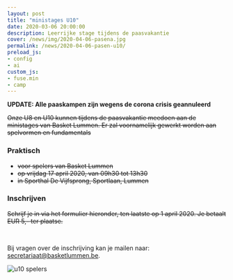 ```yaml
---
layout: post
title: "ministages U10"
date: 2020-03-06 20:00:00
description: Leerrijke stage tijdens de paasvakantie
cover: /news/img/2020-04-06-pasena.jpg
permalink: /news/2020-04-06-pasen-u10/
preload_js:
- config
- ai
custom_js:
- fuse.min
- camp
---
```


**UPDATE: Alle paaskampen zijn wegens de corona crisis geannuleerd**

~~Onze U8 en U10 kunnen tijdens de paasvakantie meedoen aan de ministages van Basket Lummen. Er zal voornamelijk gewerkt worden aan spelvormen en fundamentals~~

### Praktisch

- ~~voor spelers van Basket Lummen~~
- ~~op vrijdag 17 april 2020, van 09h30 tot 13h30~~
- ~~in Sporthal De Vijfsprong, Sportlaan, Lummen~~

### Inschrijven

 ~~Schrijf je in via het formulier hieronder, ten laatste op 1 april 2020. Je betaalt EUR 5,- ter plaatse.~~

<br/>

<!--<div data-campid="ba596a5b-b695-49cb-8cc0-1867e48c47f6" data-title="Schrijf je in" data-buttontext="Inschrijven" data-nexttext="Nog een speler inschrijven" data-required="email" data-optional="telephone"></div> -->

Bij vragen over de inschrijving kan je mailen naar: [secretariaat@basketlummen.be](mailto:secretariaat@basketlummen.be).

![u10 spelers](/news/img/2020-04-06-pasena.jpg)
